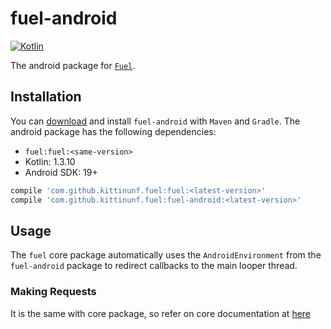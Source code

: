 # fuel-android
[![Kotlin](https://img.shields.io/badge/Kotlin-1.3.10-blue.svg)](https://kotlinlang.org)

The android package for [`Fuel`](../README.md).

## Installation

You can [download](https://bintray.com/kittinunf/maven/Fuel-Android/_latestVersion) and install `fuel-android` with `Maven` and `Gradle`. The android package has the following dependencies:
* `fuel:fuel:<same-version>`
* Kotlin: 1.3.10
* Android SDK: 19+


```groovy
compile 'com.github.kittinunf.fuel:fuel:<latest-version>'
compile 'com.github.kittinunf.fuel:fuel-android:<latest-version>'
```

## Usage

The `fuel` core package automatically uses the `AndroidEnvironment` from the `fuel-android` package to redirect callbacks to the main looper thread.

### Making Requests

It is the same with core package, so refer on core documentation at [here](../fuel/README.md)
